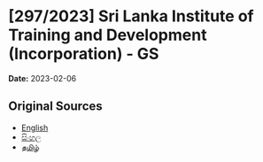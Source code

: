 # [297/2023] Sri Lanka Institute of Training and Development (Incorporation) - GS

**Date:** 2023-02-06

## Original Sources

- [English](https://documents.gov.lk/view/bills/2023/2/297-2023_E.pdf)
- [සිංහල](https://documents.gov.lk/view/bills/2023/2/297-2023_S.pdf)
- [தமிழ்](https://documents.gov.lk/view/bills/2023/2/297-2023_T.pdf)
